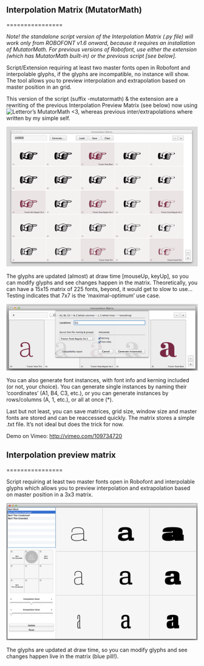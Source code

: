 ## Interpolation Matrix (MutatorMath)
================

*Note! the standalone script version of the Interpolation Matrix (.py file) will work only from ROBOFONT v1.6 onward, because it requires an installation of MutatorMath. For previous versions of Robofont, use either the extension (which has MutatorMath built-in) or the previous script [see below].*

Script/Extension requiring at least two master fonts open in Robofont and interpolable glyphs, if the glyphs are incompatible, no instance will show. The tool allows you to preview interpolation and extrapolation based on master position in an grid.

This version of the script (suffix -mutatormath) & the extension are a rewriting of the previous Interpolation Preview Matrix (see below) now using ![Letteror’s MutatorMath](https://github.com/LettError/MutatorMath) <3, whereas previous inter/extrapolations where written by my simple self.

![alt tag](images/example-mutatormath-2.png)

The glyphs are updated (almost) at draw time [mouseUp, keyUp], so you can modify glyphs and see changes happen in the matrix. Theoretically, you can have a 15x15 matrix of 225 fonts, beyond, it would get to slow to use… Testing indicates that 7x7 is the ‘maximal-optimum’ use case.

![alt tag](images/example-mutatormath-1.png)

You can also generate font instances, with font info and kerning included (or not, your choice). You can generate single instances by naming their ‘coordinates’ (A1, B4, C3, etc.), or you can generate instances by rows/columns (A, 1, etc.), or all at once (*).

Last but not least, you can save matrices, grid size, window size and master fonts are stored and can be reaccessed quickly. The matrix stores a simple .txt file. It’s not ideal but does the trick for now.

Demo on Vimeo:
http://vimeo.com/109734720


## Interpolation preview matrix
================

Script requiring at least two master fonts open in Robofont and interpolable glyphs which allows you to preview interpolation and extrapolation based on master position in a 3x3 matrix.

![alt tag](images/example.png)

The glyphs are updated at draw time, so you can modify glyphs and see changes happen live in the matrix (blue pill!). 
